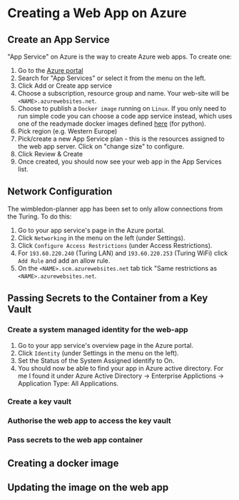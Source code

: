 # Creating a Web App on Azure

## Create an App Service

"App Service" on Azure is the way to create Azure web apps. To create one:

1. Go to the [Azure portal](https://portal.azure.com)
1. Search for "App Services" or select it from the menu on the left.
1. Click Add or Create app service
1. Choose a subscription, resource group and name. Your web-site will be `<NAME>.azurewebsites.net`.
1. Choose to publish a `Docker image` running on `Linux`. If you only need to run simple code you can choose a code app service instead, which uses one of the readymade docker images defined [here](https://github.com/Azure-App-Service/python) (for python).
1. Pick region (e.g. Western Europe)
1. Pick/create a new App Service plan - this is the resources assigned to the web app server. Click on "change size" to configure.
1. Click Review & Create
1. Once created, you should now see your web app in the App Services list.

## Network Configuration

The wimbledon-planner app has been set to only allow connections from the Turing. To do this:

1. Go to your app service's page in the Azure portal. 
1. Click `Networking` in the menu on the left (under Settings).
1. Click `Configure Access Restrictions` (under Access Restrictions).
1. For `193.60.220.240` (Turing LAN) and `193.60.220.253` (Turing WiFi) click `Add Rule` and add an allow rule.
1. On the `<NAME>.scm.azurewebsites.net` tab tick "Same restrictions as `<NAME>.azurewebsites.net`.

## Passing Secrets to the Container from a Key Vault

### Create a system managed identity for the web-app
1. Go to your app service's overview page in the Azure portal.
1. Click `Identity` (under Settings in the menu on the left).
1. Set the Status of the System Assigned identify to On.
1. You should now be able to find your app in Azure active directory. For me I found it under Azure Active Directory -> Enterprise Applictions -> Application Type: All Applications.

### Create a key vault

### Authorise the web app to access the key vault

### Pass secrets to the web app container

## Creating a docker image

## Updating the image on the web app

